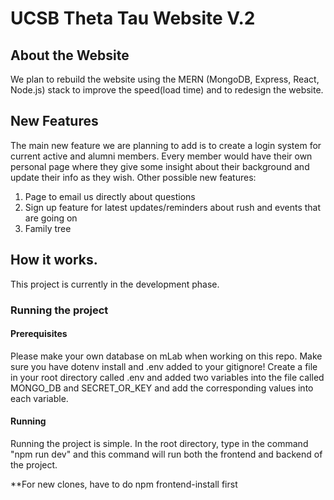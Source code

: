 # UCSB Theta Tau Website V.2

 ## About the Website
 We plan to rebuild the website using the MERN (MongoDB, Express, React, Node.js) stack to improve the speed(load time) 
and to redesign the website.

 ## New Features
The main new feature we are planning to add is to create a login system for current active and alumni members. Every
member would have their own personal page where they give some insight about their background and update their info 
as they wish. Other possible new features:
1. Page to email us directly about questions
2. Sign up feature for latest updates/reminders about rush and events that are going on
3. Family tree

## How it works.
This project is currently in the development phase.
### Running the project
#### Prerequisites
Please make your own database on mLab when working on this repo. Make sure you have dotenv install and .env added to your gitignore! Create a file in your root directory called .env and added two variables into the file called MONGO_DB and SECRET_OR_KEY and add the corresponding values into each variable.
#### Running
Running the project is simple. In the root directory, type in the command "npm run dev" and this command will run both the frontend and backend of the project. 


**For new clones, have to do npm frontend-install first
